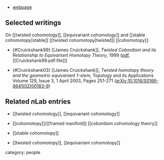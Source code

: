 
* [webpage](http://maths.nuigalway.ie/~jc/)


## Selected writings

On [[twisted cohomology]], [[equivariant cohomology]] and [[stable cohomotopy|stable]] [[twisted cohomotopy|twisted]] [[cohomotopy]]:

* {#Cruickshank99} [[James Cruickshank]], _Twisted  Cobordism and its Relationship to Equivariant Homotopy Theory_, 1999 ([pdf](http://www.collectionscanada.gc.ca/obj/s4/f2/dsk1/tape9/PQDD_0030/NQ46823.pdf), [[Cruickshank99.pdf:file]])

* {#Cruickshank03} [[James Cruickshank]], _Twisted homotopy theory and the geometric equivariant 1-stem_, Topology and its Applications Volume 129, Issue 3, 1 April 2003, Pages 251-271 (<a href="https://doi.org/10.1016/S0166-8641(02)00183-9">arXiv:10.1016/S0166-8641(02)00183-9</a>)

## Related $n$Lab entries

* [[twisted cohomology]], [[equivariant cohomology]] 

* [[cohomotopy]]/[[framed manifold]] [[cobordism cohomology theory]]

* [[stable cohomotopy]] 

* [[twisted cohomotopy]], [[equivariant cohomotopy]]


category: people
